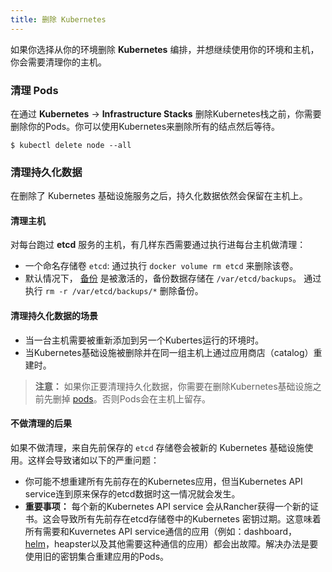 ```yaml
---
title: 删除 Kubernetes
---
```


如果你选择从你的环境删除 **Kubernetes** 编排，并想继续使用你的环境和主机，你会需要清理你的主机。

### 清理 Pods

在通过 **Kubernetes** -> **Infrastructure Stacks** 删除Kubernetes栈之前，你需要删除你的Pods。你可以使用Kubernetes来删除所有的结点然后等待。

```
$ kubectl delete node --all
```

### 清理持久化数据

在删除了 Kubernetes 基础设施服务之后，持久化数据依然会保留在主机上。

#### 清理主机

对每台跑过 **etcd** 服务的主机，有几样东西需要通过执行进每台主机做清理：

* 一个命名存储卷 `etcd`: 通过执行 `docker volume rm etcd` 来删除该卷。
* 默认情况下， [备份]({{site.baseurl}}/rancher/{{page.version}}/{{page.lang}}/kubernetes/backups) 是被激活的，备份数据存储在 `/var/etcd/backups`。 通过执行 `rm -r /var/etcd/backups/*` 删除备份。

#### 清理持久化数据的场景

* 当一台主机需要被重新添加到另一个Kubertes运行的环境时。
* 当Kubernetes基础设施被删除并在同一组主机上通过应用商店（catalog）重建时。

> **注意：** 如果你正要清理持久化数据，你需要在删除Kubernetes基础设施之前先删掉 [pods](#清理-pods)。否则Pods会在主机上留存。

#### 不做清理的后果

如果不做清理，来自先前保存的 `etcd` 存储卷会被新的 Kubernetes 基础设施使用。这样会导致诸如以下的严重问题：

* 你可能不想重建所有先前存在的Kubernetes应用，但当Kubernetes API service连到原来保存的etcd数据时这一情况就会发生。
* **重要事项：** 每个新的Kubernetes API service 会从Rancher获得一个新的证书。这会导致所有先前存在etcd存储卷中的Kubernetes 密钥过期。这意味着所有需要和Kuvernetes API service通信的应用（例如：dashboard， [helm]({{site.baseurl}}/rancher/{{page.version}}/{{page.lang}}/kubernetes/addons/#helm)，heapster以及其他需要这种通信的应用）都会出故障。解决办法是要使用旧的密钥集合重建应用的Pods。
